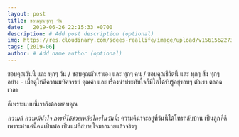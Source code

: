 ```yaml
---
layout: post
title: ขอบคุณทุกๆ วัน
date:   2019-06-26 22:15:33 +0700
description: # Add post description (optional)
img: https://res.cloudinary.com/sdees-reallife/image/upload/v1561562273/583213730.167949-COLLAGE.jpg # Add image post (optional)
tags: [2019-06]
author: # Add name author (optional)
---
```

ขอบคุณวันนี้ และ ทุกๆ วัน / ขอบคุณตัวเราเอง และ ทุกๆ คน / ขอบคุณชีวิตนี้ และ ทุกๆ สิ่ง ทุกๆ อย่าง - เมื่อดูให้ดีความมหัศจรรย์ คุณค่า และ เรื่องน่าประทับใจก็มีให้ได้รับรู้อยู่รอบๆ ตัวเรา ตลอดเวลา

ก็เพราะแบบนี้เราถึงต้องขอบคุณ

<i class="fa fa-child" style="color:plum"></i>

*ความดี ความมีน้ำใจ การที่ได้ช่วยเหลือใครในวันนี้*:
ความดีน่าจะอยู่ที่วันนี้ได้โทรกลับบ้าน เป็นลูกที่ดีเพราะทำแค่นี้คนเป็นพ่อ เป็นแม่ก็สบายใจมากมายแล้วจริงๆ
